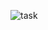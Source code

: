 ![task](https://github.com/MoizArshad10/F2_xml/assets/93007647/6e16c437-adcd-4853-bb4e-83cbc96dd7e9)
